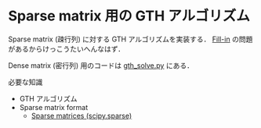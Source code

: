 Sparse matrix 用の GTH アルゴリズム
===================================

Sparse matrix (疎行列) に対する GTH アルゴリズムを実装する．
[Fill-in](http://en.wikipedia.org/wiki/Sparse_matrix#Reducing_fill-in)
の問題があるからけっこうたいへんなはず．

Dense matrix (密行列) 用のコードは
[gth_solve.py](https://github.com/QuantEcon/QuantEcon.py/blob/master/quantecon/gth_solve.py)
にある．

必要な知識

* GTH アルゴリズム
* Sparse matrix format
  * [Sparse matrices (scipy.sparse)](http://docs.scipy.org/doc/scipy/reference/sparse.html)
